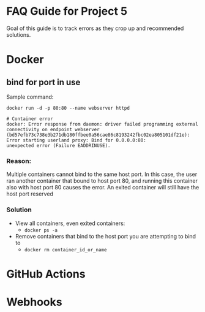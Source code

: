 # FAQ Guide for Project 5

Goal of this guide is to track errors as they crop up and recommended solutions.

# Docker

## bind for port in use
Sample command:
```
docker run -d -p 80:80 --name webserver httpd
```
```
# Container error
docker: Error response from daemon: driver failed programming external connectivity on endpoint webserver 
(bd57efb73c738e3b271db180ffbee0a56cae86c8193242fbc02ea805101df21e): Error starting userland proxy: Bind for 0.0.0.0:80: 
unexpected error (Failure EADDRINUSE).
```
### Reason:
Multiple containers cannot bind to the same host port.  In this case, the user ran another container that bound to host 
port 80, and running this container also with host port 80 causes the error.  An exited container will still have the host port reserved
### Solution
- View all containers, even exited containers:
  - `docker ps -a`
- Remove containers that bind to the host port you are attempting to bind to
  - `docker rm container_id_or_name`

# GitHub Actions

# Webhooks
